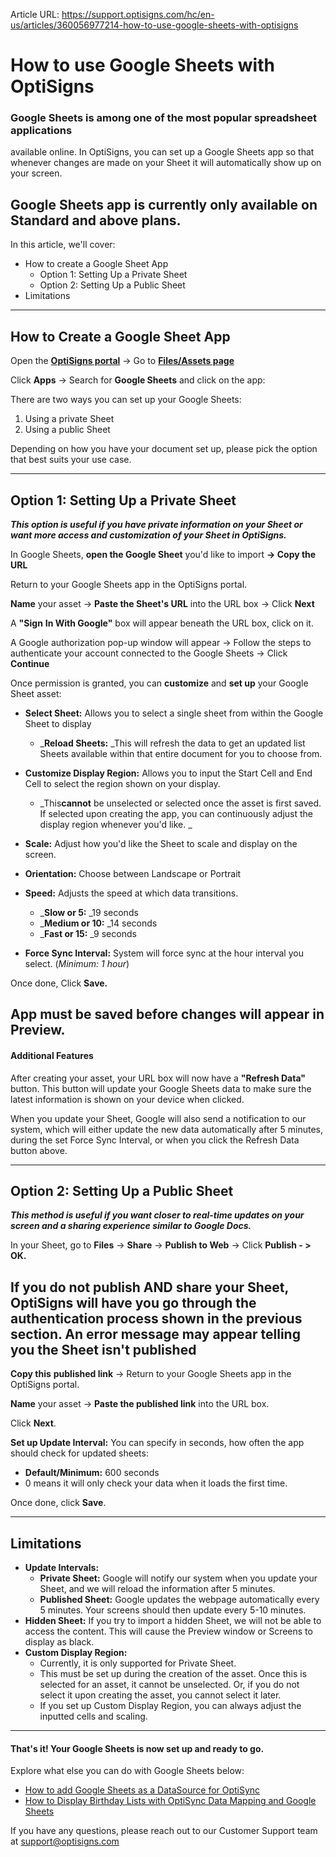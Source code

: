 Article URL: https://support.optisigns.com/hc/en-us/articles/360056977214-how-to-use-google-sheets-with-optisigns

# How to use Google Sheets with OptiSigns

### Google Sheets is among one of the most popular spreadsheet applications
available online. In OptiSigns, you can set up a Google Sheets app so that
whenever changes are made on your Sheet it will automatically show up on your
screen.

**Google Sheets app is currently only available on Standard and above plans.**  
---  
  
In this article, we'll cover:

  * How to create a Google Sheet App
    * Option 1: Setting Up a Private Sheet
    * Option 2: Setting Up a Public Sheet
  * Limitations

* * *

## How to Create a Google Sheet App

Open the [**OptiSigns
portal**](https://app.optisigns.com/app/screenManagement) → Go to
**[Files/Assets page](https://app.optisigns.com/app/assetManagement)**

Click **Apps** → Search for **Google Sheets** and click on the app:

There are two ways you can set up your Google Sheets:

  1. Using a private Sheet
  2. Using a public Sheet

Depending on how you have your document set up, please pick the option that
best suits your use case.

* * *

## Option 1: Setting Up a Private Sheet

_**This option is useful if you have private information on your Sheet or want
more access and customization of your Sheet in OptiSigns.**_

In Google Sheets, **open the Google Sheet** you'd like to import **→ Copy the
URL**

Return to your Google Sheets app in the OptiSigns portal.

**Name** your asset → **Paste the Sheet's URL** into the URL box → Click
**Next**

A **"Sign** **In With Google"** box will appear beneath the URL box, click on
it.

A Google authorization pop-up window will appear → Follow the steps to
authenticate your account connected to the Google Sheets → Click **Continue**

Once permission is granted, you can **customize** and **set up** your Google
Sheet asset:

  * **Select Sheet:** Allows you to select a single sheet from within the Google Sheet to display 
    * _**Reload Sheets:** _This will refresh the data to get an updated list Sheets available within that entire document for you to choose from.
  * **Customize Display Region:** Allows you to input the Start Cell and End Cell to select the region shown on your display. 
    * _This**cannot** be unselected or selected once the asset is first saved. If selected upon creating the app, you can continuously adjust the display region whenever you'd like. _
  * **Scale:** Adjust how you'd like the Sheet to scale and display on the screen.
  * **Orientation:** Choose between Landscape or Portrait
  * **Speed:** Adjusts the speed at which data transitions.   

    * _**Slow or 5:** _19 seconds
    * _**Medium or 10:** _14 seconds
    * _**Fast or 15:** _9 seconds
  * **Force Sync Interval:** System will force sync at the hour interval you select. (_Minimum: 1 hour_)

Once done, Click **Save.**

**App must be saved before changes will appear in Preview.**  
---  
  
#### Additional Features

After creating your asset, your URL box will now have a **"Refresh Data"**
button. This button will update your Google Sheets data to make sure the
latest information is shown on your device when clicked.

When you update your Sheet, Google will also send a notification to our
system, which will either update the new data automatically after 5 minutes,
during the set Force Sync Interval, or when you click the Refresh Data button
above.

* * *

## Option 2: Setting Up a Public Sheet

**_This method is useful if you want closer to real-time updates on your
screen and a sharing experience similar to Google Docs._**

In your Sheet, go to **Files** → **Share** → **Publish to Web** → Click
**Publish - > OK.**

**If you do not publish AND share your Sheet, OptiSigns will have you go
through the authentication process shown in the previous section. An error
message may appear telling you the Sheet isn't published**  
---  
  
**Copy this** **published link** → Return to your Google Sheets app in the
OptiSigns portal.

**Name** your asset → **Paste the published link** into the URL box.

Click **Next**.

**Set up Update Interval:** You can specify in seconds, how often the app
should check for updated sheets:

  * **Default/Minimum:** 600 seconds
  * 0 means it will only check your data when it loads the first time.

Once done, click **Save**.

* * *

## Limitations

  * **Update Intervals:**
    * **Private Sheet:** Google will notify our system when you update your Sheet, and we will reload the information after 5 minutes. 
    * **Published Sheet:** Google updates the webpage automatically every 5 minutes. Your screens should then update every 5-10 minutes.
  * **Hidden Sheet:** If you try to import a hidden Sheet, we will not be able to access the content. This will cause the Preview window or Screens to display as black. 
  * **Custom Display Region:**
    * Currently, it is only supported for Private Sheet.
    * This must be set up during the creation of the asset. Once this is selected for an asset, it cannot be unselected. Or, if you do not select it upon creating the asset, you cannot select it later. 
    * If you set up Custom Display Region, you can always adjust the inputted cells and scaling.

* * *

#### That's it! Your Google Sheets is now set up and ready to go.

Explore what else you can do with Google Sheets below:

  * [How to add Google Sheets as a DataSource for OptiSync](https://support.optisigns.com/hc/en-us/articles/29838866920211)
  * [How to Display Birthday Lists with OptiSync Data Mapping and Google Sheets](https://support.optisigns.com/hc/en-us/articles/29979283289235)

If you have any questions, please reach out to our Customer Support team at
support@optisigns.com


